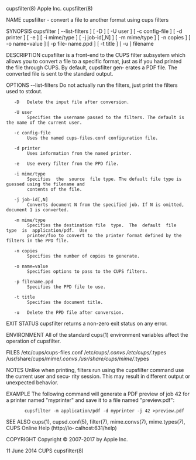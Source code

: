 cupsfilter(8)                                 Apple Inc.                                 cupsfilter(8)

NAME
       cupsfilter - convert a file to another format using cups filters

SYNOPSIS
       cupsfilter  [ --list-filters ] [ -D ] [ -U user ] [ -c config-file ] [ -d printer ] [ -e ] [ -i
       mime/type ] [ -j job-id[,N] ] [ -m mime/type ] [ -n copies ] [  -o  name=value  ]  [  -p  file‐
       name.ppd ] [ -t title ] [ -u ] filename

DESCRIPTION
       cupsfilter  is a front-end to the CUPS filter subsystem which allows you to convert a file to a
       specific format, just as if you had printed the file through CUPS. By default, cupsfilter  gen‐
       erates a PDF file. The converted file is sent to the standard output.

OPTIONS
       --list-filters
            Do not actually run the filters, just print the filters used to stdout.

       -D   Delete the input file after conversion.

       -U user
            Specifies the username passed to the filters. The default is the name of the current user.

       -c config-file
            Uses the named cups-files.conf configuration file.

       -d printer
            Uses information from the named printer.

       -e   Use every filter from the PPD file.

       -i mime/type
            Specifies  the  source  file type. The default file type is guessed using the filename and
            contents of the file.

       -j job-id[,N]
            Converts document N from the specified job. If N is omitted, document 1 is converted.

       -m mime/type
            Specifies the destination file  type.  The  default  file  type  is  application/pdf.  Use
            printer/foo to convert to the printer format defined by the filters in the PPD file.

       -n copies
            Specifies the number of copies to generate.

       -o name=value
            Specifies options to pass to the CUPS filters.

       -p filename.ppd
            Specifies the PPD file to use.

       -t title
            Specifies the document title.

       -u   Delete the PPD file after conversion.

EXIT STATUS
       cupsfilter returns a non-zero exit status on any error.

ENVIRONMENT
       All of the standard cups(1) environment variables affect the operation of cupsfilter.

FILES
       /etc/cups/cups-files.conf
       /etc/cups/*.convs
       /etc/cups/*.types
       /usr/share/cups/mime/*.convs
       /usr/share/cups/mime/*.types

NOTES
       Unlike  when  printing, filters run using the cupsfilter command use the current user and secu‐
       rity session. This may result in different output or unexpected behavior.

EXAMPLE
       The following command will generate a PDF preview of job 42 for a printer named "myprinter" and
       save it to a file named "preview.pdf":

           cupsfilter -m application/pdf -d myprinter -j 42 >preview.pdf

SEE ALSO
       cups(1),  cupsd.conf(5),  filter(7), mime.convs(7), mime.types(7), CUPS Online Help (http://lo‐
       calhost:631/help)

COPYRIGHT
       Copyright © 2007-2017 by Apple Inc.

11 June 2014                                     CUPS                                    cupsfilter(8)
